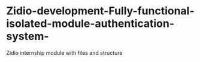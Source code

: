 # Zidio-development-Fully-functional-isolated-module-authentication-system-
Zidio internship module with files and structure
